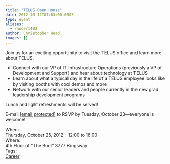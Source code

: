 ```yaml
---
title: "TELUS Open House"
date: 2012-10-11T07:03:00.000Z
type: event
aliases:
  - /node/1492
author: Christopher Head
images: []
---
```


<div class="field field-name-body field-type-text-with-summary field-label-hidden"><div class="field-items"><div class="field-item even"><p>Join us for an exciting opportunity to visit the TELUS office and learn more about TELUS.</p>
<ul>
<li>Connect with our VP of IT Infrastructure Operations (previously a VP of Development and Support) and hear about technology at TELUS</li>
<li>Learn about what a typical day in the life of a TELUS employee looks like by visiting booths with cool demos and more</li>
<li>Network with our senior leaders and people currently in the new grad leadership development programs</li>
</ul>
<p>Lunch and light refreshments will be served!</p>
<p>E-mail <a href="/cdn-cgi/l/email-protection#5a0e161e0a083f39282f332e373f342e1a2e3f362f2974393537"><span class="__cf_email__" data-cfemail="90c4dcd4c0c2f5f3e2e5f9e4fdf5fee4d0e4f5fce5e3bef3fffd">[email&#xA0;protected]</span></a> to RSVP by Tuesday, October 23&#x2014;everyone is welcome!</p>
</div></div></div><div class="field field-name-field-dates field-type-datetime field-label-above"><div class="field-label">When:&#xA0;</div><div class="field-items"><div class="field-item even"><span class="date-display-single">Thursday, October 25, 2012 - <span class="date-display-range"><span class="date-display-start">12:00</span> to <span class="date-display-end">16:00</span></span></span></div></div></div><div class="field field-name-field-location field-type-text field-label-above"><div class="field-label">Where:&#xA0;</div><div class="field-items"><div class="field-item even">4th Floor of &#x201C;The Boot&#x201D; 3777 Kingsway</div></div></div>    <footer>
    <div class="field field-name-field-tags field-type-taxonomy-term-reference field-label-above"><div class="field-label">Tags:&#xA0;</div><div class="field-items"><div class="field-item even"><a href="/career">Career</a></div></div></div>      </footer>